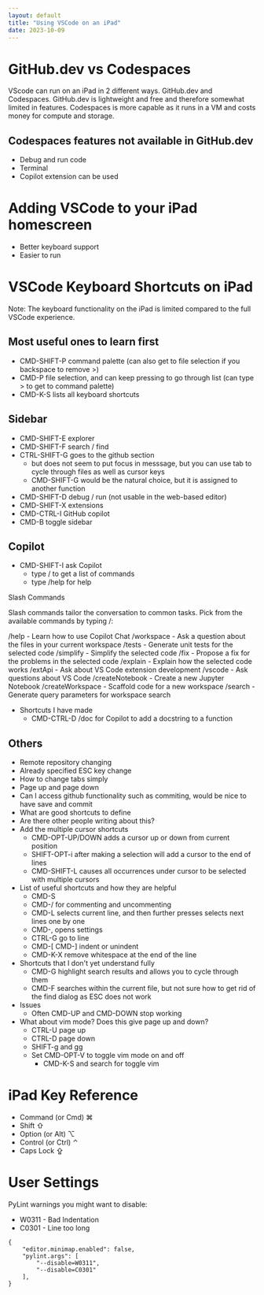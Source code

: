 ```yaml
---
layout: default
title: "Using VSCode on an iPad"
date: 2023-10-09
---
```


# GitHub.dev vs Codespaces

VScode can run on an iPad in 2 different ways. GitHub.dev and Codespaces. GitHub.dev is lightweight and free and therefore somewhat limited in features. Codespaces is more capable as it runs in a VM and costs money for compute and storage.

## Codespaces features not available in GitHub.dev

- Debug and run code
- Terminal
- Copilot extension can be used

# Adding VSCode to your iPad homescreen

- Better keyboard support
- Easier to run

# VSCode Keyboard Shortcuts on iPad

Note: The keyboard functionality on the iPad is limited compared to the full VSCode experience.

## Most useful ones to learn first

- CMD-SHIFT-P command palette (can also get to file selection if you backspace to remove >)
- CMD-P file selection, and can keep pressing to go through list (can type > to get to command palette)
- CMD-K-S lists all keyboard shortcuts

## Sidebar

- CMD-SHIFT-E explorer
- CMD-SHIFT-F search / find
- CTRL-SHIFT-G goes to the github section
    - but does not seem to put focus in messsage, but you can use tab to cycle through files as well as cursor keys
    - CMD-SHIFT-G would be the natural choice, but it is assigned to another function
- CMD-SHIFT-D debug / run (not usable in the web-based editor)
- CMD-SHIFT-X extensions
- CMD-CTRL-I GitHub copilot
- CMD-B toggle sidebar

## Copilot

- CMD-SHIFT-I ask Copilot
    - type / to get a list of commands
    - type /help for help

Slash Commands

Slash commands tailor the conversation to common tasks. Pick from the available commands by typing /:

/help - Learn how to use Copilot Chat
/workspace - Ask a question about the files in your current workspace
/tests - Generate unit tests for the selected code
/simplify - Simplify the selected code
/fix - Propose a fix for the problems in the selected code
/explain - Explain how the selected code works
/extApi - Ask about VS Code extension development
/vscode - Ask questions about VS Code
/createNotebook - Create a new Jupyter Notebook
/createWorkspace - Scaffold code for a new workspace
/search - Generate query parameters for workspace search

- Shortcuts I have made
    - CMD-CTRL-D /doc for Copilot to add a docstring to a function

## Others

- Remote repository changing
- Already specified ESC key change
- How to change tabs simply
- Page up and page down
- Can I access github functionality such as commiting, would be nice to have save and commit
- What are good shortcuts to define
- Are there other people writing about this?
- Add the multiple cursor shortcuts
    - CMD-OPT-UP/DOWN adds a cursor up or down from current position
    - SHIFT-OPT-i after making a selection will add a cursor to the end of lines
    - CMD-SHIFT-L causes all occurrences under cursor to be selected with multiple cursors
- List of useful shortcuts and how they are helpful
    - CMD-S
    - CMD-/ for commenting and uncommenting
    - CMD-L selects current line, and then further presses selects next lines one by one
    - CMD-, opens settings
    - CTRL-G go to line
    - CMD-[ CMD-] indent or unindent
    - CMD-K-X remove whitespace at the end of the line
- Shortcuts that I don't yet understand fully
    - CMD-G highlight search results and allows you to cycle through them
    - CMD-F searches within the current file, but not sure how to get rid of the find dialog as ESC does not work
- Issues
    - Often CMD-UP and CMD-DOWN stop working
- What about vim mode? Does this give page up and down?
    - CTRL-U page up
    - CTRL-D page down
    - SHIFT-g and gg
    - Set CMD-OPT-V to toggle vim mode on and off
        - CMD-K-S and search for toggle vim

# iPad Key Reference

- Command (or Cmd) ⌘
- Shift ⇧
- Option (or Alt) ⌥
- Control (or Ctrl) ⌃
- Caps Lock ⇪

# User Settings

PyLint warnings you might want to disable:
- W0311 - Bad Indentation
- C0301 - Line too long

```
{
    "editor.minimap.enabled": false,
    "pylint.args": [
        "--disable=W0311",
        "--disable=C0301"
    ],
}
```
